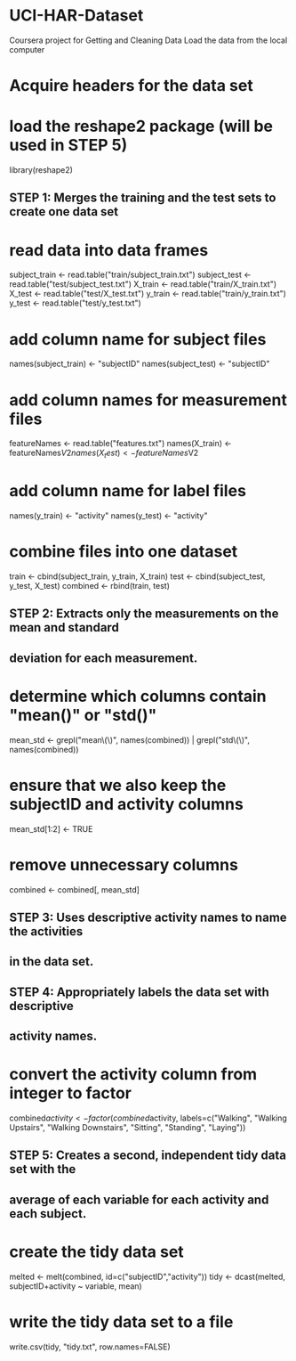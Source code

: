 # UCI-HAR-Dataset
Coursera project for Getting and Cleaning Data
Load the data from the local computer
# Acquire headers for the data set

# load the reshape2 package (will be used in STEP 5)
library(reshape2)


## STEP 1: Merges the training and the test sets to create one data set

# read data into data frames
subject_train <- read.table("train/subject_train.txt")
subject_test <- read.table("test/subject_test.txt")
X_train <- read.table("train/X_train.txt")
X_test <- read.table("test/X_test.txt")
y_train <- read.table("train/y_train.txt")
y_test <- read.table("test/y_test.txt")

# add column name for subject files
names(subject_train) <- "subjectID"
names(subject_test) <- "subjectID"

# add column names for measurement files
featureNames <- read.table("features.txt")
names(X_train) <- featureNames$V2
names(X_test) <- featureNames$V2

# add column name for label files
names(y_train) <- "activity"
names(y_test) <- "activity"

# combine files into one dataset
train <- cbind(subject_train, y_train, X_train)
test <- cbind(subject_test, y_test, X_test)
combined <- rbind(train, test)


## STEP 2: Extracts only the measurements on the mean and standard
## deviation for each measurement.

# determine which columns contain "mean()" or "std()"
mean_std <- grepl("mean\\(\\)", names(combined)) |
    grepl("std\\(\\)", names(combined))

# ensure that we also keep the subjectID and activity columns
mean_std[1:2] <- TRUE

# remove unnecessary columns
combined <- combined[, mean_std]


## STEP 3: Uses descriptive activity names to name the activities
## in the data set.
## STEP 4: Appropriately labels the data set with descriptive
## activity names. 

# convert the activity column from integer to factor
combined$activity <- factor(combined$activity, labels=c("Walking",
 "Walking Upstairs", "Walking Downstairs", "Sitting", "Standing", "Laying"))


## STEP 5: Creates a second, independent tidy data set with the
## average of each variable for each activity and each subject.

# create the tidy data set
melted <- melt(combined, id=c("subjectID","activity"))
tidy <- dcast(melted, subjectID+activity ~ variable, mean)

# write the tidy data set to a file
write.csv(tidy, "tidy.txt", row.names=FALSE)
